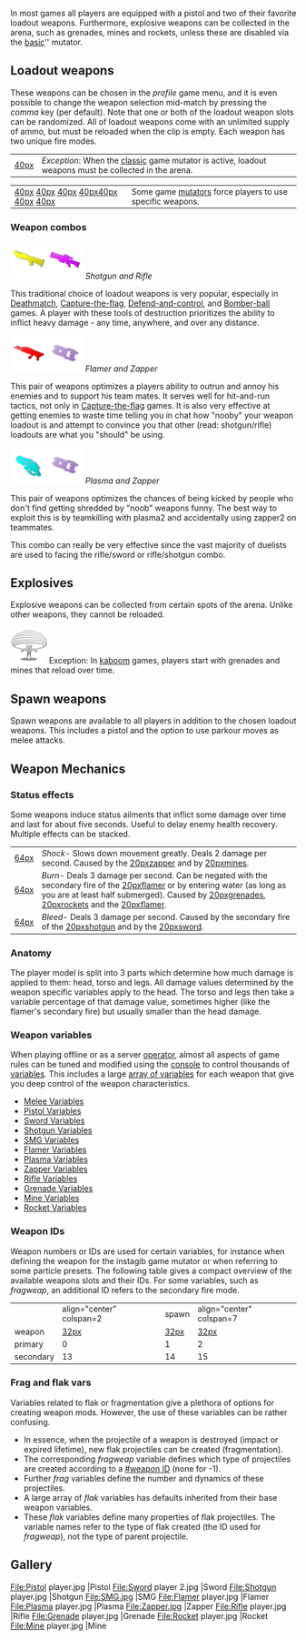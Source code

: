 In most games all players are equipped with a pistol and two of their favorite loadout weapons. Furthermore, explosive weapons can be collected in the arena, such as grenades, mines and rockets, unless these are disabled via the [basic](mutator_Tips#basic "wikilink")'' mutator.

## Loadout weapons

These weapons can be chosen in the *profile* game menu, and it is even possible to change the weapon selection mid-match by pressing the *comma* key (per default). Note that one or both of the loadout weapon slots can be randomized. All of loadout weapons come with an unlimited supply of ammo, but must be reloaded when the clip is empty. Each weapon has two unique fire modes.

|                                     |                                                                                                                                          |
|------------------------------------:|------------------------------------------------------------------------------------------------------------------------------------------|
|  [40px](file:classic.png "wikilink")| *Exception*: When the [classic](Mutator_Tips#classic "wikilink") game mutator is active, loadout weapons must be collected in the arena. |

|                                                                                                                                                                                                                                                                  |                                                                                      |
|------------------------------------------------------------------------------------------------------------------------------------------------------------------------------------------------------------------------------------------------------------------|--------------------------------------------------------------------------------------|
| [40px](file:medieval.png "wikilink") [40px](file:swordcol.png "wikilink") [40px](file:kaboom.png "wikilink") [40px](file:grenadecol.png "wikilink")[40px](file:minecol.png "wikilink") [40px](file:instagib.png "wikilink") [40px](file:riflecol.png "wikilink") | Some game [mutators](Mutator_Tips "wikilink") force players to use specific weapons. |

### Weapon combos

<img src="Shotguncol.png" title="fig:Shotguncol.png" alt="Shotguncol.png" width="64" /><img src="Riflecol.png" title="fig:Riflecol.png" alt="Riflecol.png" width="64" /> *Shotgun and Rifle*

This traditional choice of loadout weapons is very popular, especially in [Deathmatch](Deathmatch "wikilink"), [Capture-the-flag](Capture-the-flag "wikilink"), [Defend-and-control](Defend-and-control "wikilink"), and [Bomber-ball](Bomber-ball "wikilink") games. A player with these tools of destruction prioritizes the ability to inflict heavy damage - any time, anywhere, and over any distance.

<img src="Flamercol.png" title="fig:Flamercol.png" alt="Flamercol.png" width="64" /><img src="Zappercol.png" title="fig:Zappercol.png" alt="Zappercol.png" width="64" /> *Flamer and Zapper*

This pair of weapons optimizes a players ability to outrun and annoy his enemies and to support his team mates. It serves well for hit-and-run tactics, not only in [Capture-the-flag](Capture-the-flag "wikilink") games. It is also very effective at getting enemies to waste time telling you in chat how "nooby" your weapon loadout is and attempt to convince you that other (read: shotgun/rifle) loadouts are what you "should" be using.

<img src="Plasmacol.png" title="fig:Plasmacol.png" alt="Plasmacol.png" width="64" /><img src="Zappercol.png" title="fig:Zappercol.png" alt="Zappercol.png" width="64" /> *Plasma and Zapper*

This pair of weapons optimizes the chances of being kicked by people who don't find getting shredded by "noob" weapons funny. The best way to exploit this is by teamkilling with plasma2 and accidentally using zapper2 on teammates.

This combo can really be very effective since the vast majority of duelists are used to facing the rifle/sword or rifle/shotgun combo.

## Explosives

Explosive weapons can be collected from certain spots of the arena. Unlike other weapons, they cannot be reloaded.

<img src="Kaboom.png" title="fig:Kaboom.png" alt="Kaboom.png" width="64" /> Exception: In [kaboom](Mutator_Tips#kaboom "wikilink") games, players start with grenades and mines that reload over time.

## Spawn weapons

Spawn weapons are available to all players in addition to the chosen loadout weapons. This includes a pistol and the option to use parkour moves as melee attacks.

## Weapon Mechanics

### Status effects

Some weapons induce status ailments that inflict some damage over time and last for about five seconds. Useful to delay enemy health recovery. Multiple effects can be stacked.

|                                   |                                                                                                                                                                                                                                                                                                                                                             |
|-----------------------------------|-------------------------------------------------------------------------------------------------------------------------------------------------------------------------------------------------------------------------------------------------------------------------------------------------------------------------------------------------------------|
| [64px](file:shock.png "wikilink") | *Shock*- Slows down movement greatly. Deals 2 damage per second. Caused by the [20pxzapper](file:zappercol.png "wikilink") and by [20pxmines](file:minecol.png "wikilink").                                                                                                                                                                                 |
| [64px](file:burn.png "wikilink")  | *Burn*- Deals 3 damage per second. Can be negated with the secondary fire of the [20pxflamer](file:flamercol.png "wikilink") or by entering water (as long as you are at least half submerged). Caused by [20pxgrenades](file:grenadecol.png "wikilink"), [20pxrockets](file:rocketcol.png "wikilink") and the [20pxflamer](file:flamercol.png "wikilink"). |
| [64px](file:bleed.png "wikilink") | *Bleed*- Deals 3 damage per second. Caused by the secondary fire of the [20pxshotgun](file:shotguncol.png "wikilink") and by the [20pxsword](file:swordcol.png "wikilink").                                                                                                                                                                                 |

### Anatomy

The player model is split into 3 parts which determine how much damage is applied to them: head, torso and legs. All damage values determined by the weapon specific variables apply to the head. The torso and legs then take a variable percentage of that damage value, sometimes higher (like the flamer's secondary fire) but usually smaller than the head damage.

### Weapon variables

When playing offline or as a server [operator](privileges "wikilink"), almost all aspects of game rules can be tuned and modified using the [console](console "wikilink") to control thousands of [variables](variables "wikilink"). This includes a large [array of variables](Vars_and_Commands_Tables "wikilink") for each weapon that give you deep control of the weapon characteristics.

-   [Melee Variables](Melee_Vars "wikilink")
-   [Pistol Variables](Pistol_Vars "wikilink")
-   [Sword Variables](Sword_Vars "wikilink")
-   [Shotgun Variables](Shotgun_Vars "wikilink")
-   [SMG Variables](SMG_Vars "wikilink")
-   [Flamer Variables](Flamer_Vars "wikilink")
-   [Plasma Variables](Plasma_Vars "wikilink")
-   [Zapper Variables](Zapper_Vars "wikilink")
-   [Rifle Variables](Rifle_Vars "wikilink")
-   [Grenade Variables](Grenade_Vars "wikilink")
-   [Mine Variables](Mine_Vars "wikilink")
-   [Rocket Variables](Rocket_Vars "wikilink")

### Weapon IDs

Weapon numbers or IDs are used for certain variables, for instance when defining the weapon for the instagib game mutator or when referring to some particle presets. The following table gives a compact overview of the available weapons slots and their IDs. For some variables, such as *fragweap*, an additional ID refers to the secondary fire mode.

|           |                                     |                                          |                                      |
|-----------|-------------------------------------|------------------------------------------|--------------------------------------|
|           | align="center" colspan=2|spawn      | align="center" colspan=7|loadout weapons | align="center" colspan=3|explosives  |
| weapon    | [32px](file:clawcol.png "wikilink") | [32px](file:pistol.png "wikilink")       | [32px](file:swordcol.png "wikilink") |
| primary   | 0                                   | 1                                        | 2                                    |
| secondary | 13                                  | 14                                       | 15                                   |

### Frag and flak vars

Variables related to flak or fragmentation give a plethora of options for creating weapon mods. However, the use of these variables can be rather confusing.

-   In essence, when the projectile of a weapon is destroyed (impact or expired lifetime), new flak projectiles can be created (fragmentation).
-   The corresponding *fragweap* variable defines which type of projectiles are created according to a [\#weapon ID](#weapon_ID "wikilink") (none for -1).
-   Further *frag* variables define the number and dynamics of these projectiles.
-   A large array of *flak* variables has defaults inherited from their base weapon variables.
-   These *flak* variables define many properties of flak projectiles. The variable names refer to the type of flak created (the ID used for *fragweap*), not the type of parent projectile.

## Gallery

<File:Pistol> player.jpg |Pistol <File:Sword> player 2.jpg |Sword <File:Shotgun> player.jpg |Shotgun <File:SMG.jpg> |SMG <File:Flamer> player.jpg |Flamer <File:Plasma> player.jpg |Plasma <File:Zapper.jpg> |Zapper <File:Rifle> player.jpg |Rifle <File:Grenade> player.jpg |Grenade <File:Rocket> player.jpg |Rocket <File:Mine> player.jpg |Mine

